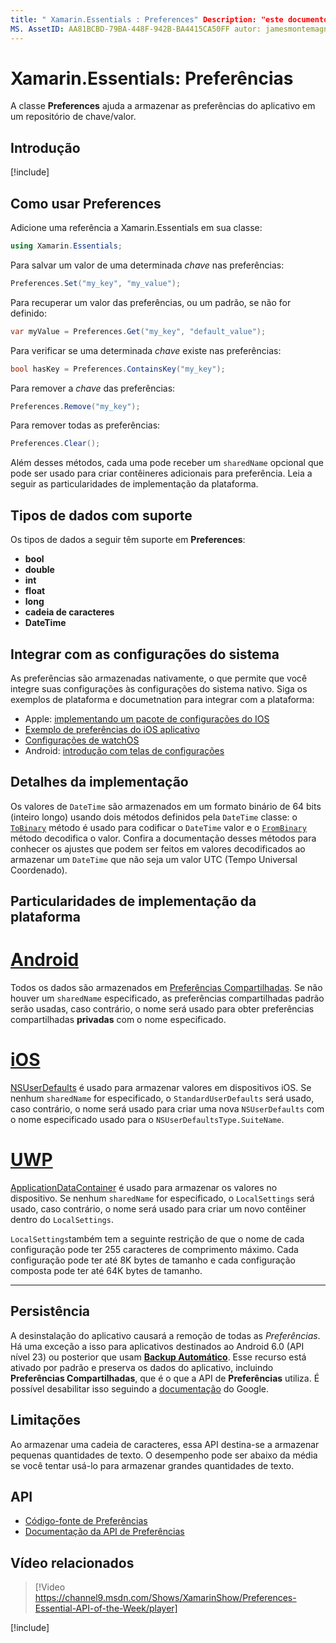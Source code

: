 ```yaml
---
title: " Xamarin.Essentials : Preferences" Description: "este documento descreve a classe Preferences no Xamarin.Essentials , que salva as preferências do aplicativo em um repositório de chave/valor. Ele aborda como usar a classe e os tipos de dados que podem ser armazenados. "
MS. AssetID: AA81BCBD-79BA-448F-942B-BA4415CA50FF autor: jamesmontemagno MS. Author: Jamont MS. Data: 01/15/2019 MS. Custom: vídeo no-loc: [ Xamarin.Forms , Xamarin.Essentials ]
---
```


# <a name="xamarinessentials-preferences"></a>Xamarin.Essentials: Preferências

A classe **Preferences** ajuda a armazenar as preferências do aplicativo em um repositório de chave/valor.

## <a name="get-started"></a>Introdução

[!include[](~/essentials/includes/get-started.md)]

## <a name="using-preferences"></a>Como usar Preferences

Adicione uma referência a Xamarin.Essentials em sua classe:

```csharp
using Xamarin.Essentials;
```

Para salvar um valor de uma determinada _chave_ nas preferências:

```csharp
Preferences.Set("my_key", "my_value");
```

Para recuperar um valor das preferências, ou um padrão, se não for definido:

```csharp
var myValue = Preferences.Get("my_key", "default_value");
```

Para verificar se uma determinada _chave_ existe nas preferências:

```csharp
bool hasKey = Preferences.ContainsKey("my_key");
```

Para remover a _chave_ das preferências:

```csharp
Preferences.Remove("my_key");
```

Para remover todas as preferências:

```csharp
Preferences.Clear();
```

Além desses métodos, cada uma pode receber um `sharedName` opcional que pode ser usado para criar contêineres adicionais para preferência. Leia a seguir as particularidades de implementação da plataforma.

## <a name="supported-data-types"></a>Tipos de dados com suporte

Os tipos de dados a seguir têm suporte em **Preferences**:

- **bool**
- **double**
- **int**
- **float**
- **long**
- **cadeia de caracteres**
- **DateTime**

## <a name="integrate-with-system-settings"></a>Integrar com as configurações do sistema

As preferências são armazenadas nativamente, o que permite que você integre suas configurações às configurações do sistema nativo. Siga os exemplos de plataforma e documetnation para integrar com a plataforma:

* Apple: [implementando um pacote de configurações do IOS](https://developer.apple.com/library/content/documentation/Cocoa/Conceptual/UserDefaults/Preferences/Preferences.html)
* [Exemplo de preferências do iOS aplicativo](https://docs.microsoft.com/samples/xamarin/ios-samples/appprefs/)
* [Configurações de watchOS](https://developer.xamarin.com/guides/ios/watch/working-with/settings/)
* Android: [introdução com telas de configurações](https://developer.android.com/guide/topics/ui/settings.html)

## <a name="implementation-details"></a>Detalhes da implementação

Os valores de `DateTime` são armazenados em um formato binário de 64 bits (inteiro longo) usando dois métodos definidos pela `DateTime` classe: o [`ToBinary`](xref:System.DateTime.ToBinary) método é usado para codificar o `DateTime` valor e o [`FromBinary`](xref:System.DateTime.FromBinary(System.Int64)) método decodifica o valor. Confira a documentação desses métodos para conhecer os ajustes que podem ser feitos em valores decodificados ao armazenar um `DateTime` que não seja um valor UTC (Tempo Universal Coordenado).

## <a name="platform-implementation-specifics"></a>Particularidades de implementação da plataforma

# <a name="android"></a>[Android](#tab/android)

Todos os dados são armazenados em [Preferências Compartilhadas](https://developer.android.com/training/data-storage/shared-preferences.html). Se não houver um `sharedName` especificado, as preferências compartilhadas padrão serão usadas, caso contrário, o nome será usado para obter preferências compartilhadas **privadas** com o nome especificado.

# <a name="ios"></a>[iOS](#tab/ios)

[NSUserDefaults](https://docs.microsoft.com/xamarin/ios/app-fundamentals/user-defaults) é usado para armazenar valores em dispositivos iOS. Se nenhum `sharedName` for especificado, o `StandardUserDefaults` será usado, caso contrário, o nome será usado para criar uma nova `NSUserDefaults` com o nome especificado usado para o `NSUserDefaultsType.SuiteName`.

# <a name="uwp"></a>[UWP](#tab/uwp)

[ApplicationDataContainer](https://docs.microsoft.com/uwp/api/windows.storage.applicationdatacontainer) é usado para armazenar os valores no dispositivo. Se nenhum `sharedName` for especificado, o `LocalSettings` será usado, caso contrário, o nome será usado para criar um novo contêiner dentro do `LocalSettings`.

`LocalSettings`também tem a seguinte restrição de que o nome de cada configuração pode ter 255 caracteres de comprimento máximo. Cada configuração pode ter até 8K bytes de tamanho e cada configuração composta pode ter até 64K bytes de tamanho.

--------------

## <a name="persistence"></a>Persistência

A desinstalação do aplicativo causará a remoção de todas as _Preferências_. Há uma exceção a isso para aplicativos destinados ao Android 6.0 (API nível 23) ou posterior que usam [__Backup Automático__](https://developer.android.com/guide/topics/data/autobackup). Esse recurso está ativado por padrão e preserva os dados do aplicativo, incluindo __Preferências Compartilhadas__, que é o que a API de **Preferências** utiliza. É possível desabilitar isso seguindo a [documentação](https://developer.android.com/guide/topics/data/autobackup) do Google.

## <a name="limitations"></a>Limitações

Ao armazenar uma cadeia de caracteres, essa API destina-se a armazenar pequenas quantidades de texto.  O desempenho pode ser abaixo da média se você tentar usá-lo para armazenar grandes quantidades de texto.

## <a name="api"></a>API

- [Código-fonte de Preferências](https://github.com/xamarin/Essentials/tree/master/Xamarin.Essentials/Preferences)
- [Documentação da API de Preferências](xref:Xamarin.Essentials.Preferences)

## <a name="related-video"></a>Vídeo relacionados

> [!Video https://channel9.msdn.com/Shows/XamarinShow/Preferences-Essential-API-of-the-Week/player]

[!include[](~/essentials/includes/xamarin-show-essentials.md)]
